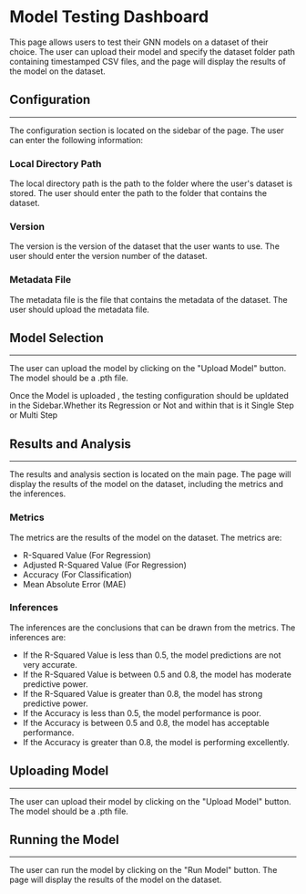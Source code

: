 # Model Testing Dashboard


This page allows users to test their GNN models on a dataset of their choice. The user can upload their model and specify the dataset folder path containing timestamped CSV files, and the page will display the results of the model on the dataset.

## Configuration
--------------

The configuration section is located on the sidebar of the page. The user can enter the following information:

### Local Directory Path
The local directory path is the path to the folder where the user's dataset is stored. The user should enter the path to the folder that contains the dataset.

### Version
The version is the version of the dataset that the user wants to use. The user should enter the version number of the dataset.

### Metadata File
The metadata file is the file that contains the metadata of the dataset. The user should upload the metadata file.

## Model Selection
----------------

The user can upload the model by clicking on the "Upload Model" button. The model should be a .pth file.

Once the Model is uploaded , the testing configuration should be upldated in the Sidebar.Whether its Regression or Not and within that is it Single Step or Multi Step


## Results and Analysis
-------------------------

The results and analysis section is located on the main page. The page will display the results of the model on the dataset, including the metrics and the inferences.

### Metrics
The metrics are the results of the model on the dataset. The metrics are:

*   R-Squared Value (For Regression)
*   Adjusted R-Squared Value (For Regression)
*   Accuracy (For Classification)
*   Mean Absolute Error (MAE)

### Inferences
The inferences are the conclusions that can be drawn from the metrics. The inferences are:

*   If the R-Squared Value is less than 0.5, the model predictions are not very accurate.
*   If the R-Squared Value is between 0.5 and 0.8, the model has moderate predictive power.
*   If the R-Squared Value is greater than 0.8, the model has strong predictive power.
*   If the Accuracy is less than 0.5, the model performance is poor.
*   If the Accuracy is between 0.5 and 0.8, the model has acceptable performance.
*   If the Accuracy is greater than 0.8, the model is performing excellently.

## Uploading Model
----------------

The user can upload their model by clicking on the "Upload Model" button. The model should be a .pth file.


## Running the Model
-------------------

The user can run the model by clicking on the "Run Model" button. The page will display the results of the model on the dataset.

